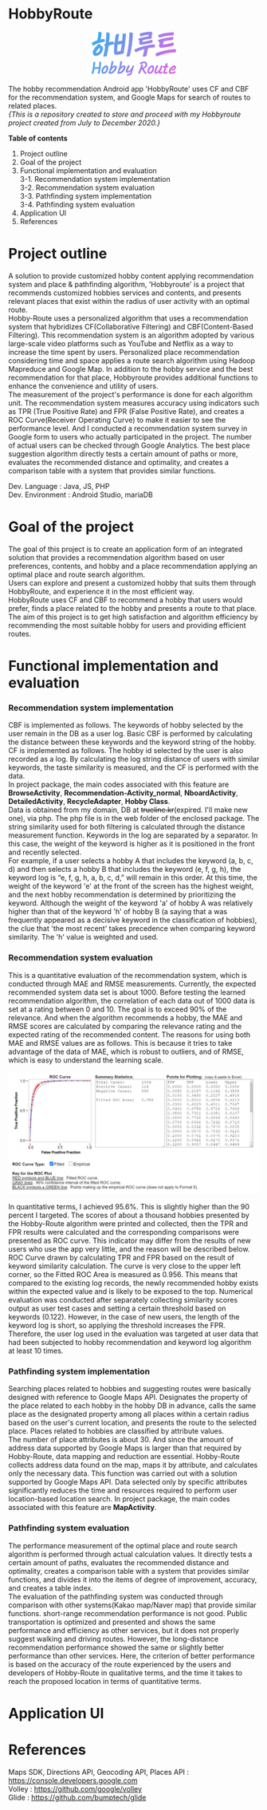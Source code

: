 # HobbyRoute

<p align="center">
	<img src="./images/hobbyroute_logo.png" alt="HobbyRoute logo"/>
</p>

The hobby recommendation Android app 'HobbyRoute' uses CF and CBF for the recommendation system, and Google Maps for search of routes to related places.   
<em>{This is a repository created to store and proceed with my Hobbyroute project created from July to December 2020.}</em>

<strong>Table of contents</strong>
1. Project outline
2. Goal of the project
3. Functional implementation and evaluation   
3-1. Recommendation system implementation   
3-2. Recommendation system evaluation   
3-3. Pathfinding system implementation   
3-4. Pathfinding system evaluation
4. Application UI
5. References

# Project outline

A solution to provide customized hobby content applying recommendation system and place & pathfinding algorithm, 'Hobbyroute' is a project that recommends customized hobbies services and contents, and presents relevant places that exist within the radius of user activity with an optimal route.   
Hobby-Route uses a personalized algorithm that uses a recommendation system that hybridizes CF(Collaborative Filtering) and CBF(Content-Based Filtering). This recommendation system is an algorithm adopted by various large-scale video platforms such as YouTube and Netflix as a way to increase the time spent by users. Personalized place recommendation considering time and space applies a route search algorithm using Hadoop Mapreduce and Google Map. In addition to the hobby service and the best recommendation for that place, Hobbyroute provides additional functions to enhance the convenience and utility of users.   
The measurement of the project's performance is done for each algorithm unit. The recommendation system measures accuracy using indicators such as TPR (True Positive Rate) and FPR (False Positive Rate), and creates a ROC Curve(Receiver Operating Curve) to make it easier to see the performance level. And I conducted a recommendation system survey in Google form to users who actually participated in the project. The number of actual users can be checked through Google Analytics. The best place suggestion algorithm directly tests a certain amount of paths or more, evaluates the recommended distance and optimality, and creates a comparison table with a system that provides similar functions.   

Dev. Language : Java, JS, PHP   
Dev. Environment : Android Studio, mariaDB

# Goal of the project

The goal of this project is to create an application form of an integrated solution that provides a recommendation algorithm based on user preferences, contents, and hobby and a place recommendation applying an optimal place and route search algorithm.   
Users can explore and present a customized hobby that suits them through HobbyRoute, and experience it in the most efficient way.   
HobbyRoute uses CF and CBF to recommend a hobby that users would prefer, finds a place related to the hobby and presents a route to that place. The aim of this project is to get high satisfaction and algorithm efficiency by recommending the most suitable hobby for users and providing efficient routes.

# Functional implementation and evaluation

### Recommendation system implementation
CBF is implemented as follows. The keywords of hobby selected by the user remain in the DB as a user log. Basic CBF is performed by calculating the distance between these keywords and the keyword string of the hobby. CF is implemented as follows. The hobby id selected by the user is also recorded as a log. By calculating the log string distance of users with similar keywords, the taste similarity is measured, and the CF is performed with the data.   
In project package, the main codes associated with this feature are <strong>BrowseActivity</strong>, <strong>Recommendation-Activity_normal</strong>, <strong>NboardActivity</strong>, <strong>DetailedActivity</strong>, <strong>RecycleAdapter</strong>, <strong>Hobby Class</strong>.   
Data is obtained from my domain, DB at <s>trueline.kr</s>(expired. I'll make new one), via php. The php file is in the web folder of the enclosed package.
The string similarity used for both filtering is calculated through the distance measurement function. Keywords in the log are separated by a separator. In this case, the weight of the keyword is higher as it is positioned in the front and recently selected.   
For example, if a user selects a hobby A that includes the keyword (a, b, c, d) and then selects a hobby B that includes the keyword (e, f, g, h), the keyword log is “e, f, g, h, a, b, c, d,” will remain in this order. At this time, the weight of the keyword 'e' at the front of the screen has the highest weight, and the next hobby recommendation is determined by prioritizing the keyword. Although the weight of the keyword 'a' of hobby A was relatively higher than that of the keyword 'h' of hobby B (a saying that a was frequently appeared as a decisive keyword in the classification of hobbies), the clue that 'the most recent' takes precedence when comparing keyword similarity. The 'h' value is weighted and used.   

### Recommendation system evaluation
This is a quantitative evaluation of the recommendation system, which is conducted through MAE and RMSE measurements. Currently, the expected recommended system data set is about 1000. Before testing the learned recommendation algorithm, the correlation of each data out of 1000 data is set at a rating between 0 and 10. The goal is to exceed 90% of the relevance. And when the algorithm recommends a hobby, the MAE and RMSE scores are calculated by comparing the relevance rating and the expected rating of the recommended content. The reasons for using both MAE and RMSE values are as follows. This is because it tries to take advantage of the data of MAE, which is robust to outliers, and of RMSE, which is easy to understand the learning scale.   
<p align="center">
	<img src="./images/ROC_curve_of_recommendation_system.png" alt="ROC curve of recommendation system"/>
</p>
In quantitative terms, I achieved 95.6%. This is slightly higher than the 90 percent I targeted. The scores of about a thousand hobbies presented by the Hobby-Route algorithm were printed and collected, then the TPR and FPR results were calculated and the corresponding comparisons were presented as ROC curve. This indicator may differ from the results of new users who use the app very little, and the reason will be described below.   
ROC Curve drawn by calculating TPR and FPR based on the result of keyword similarity calculation. The curve is very close to the upper left corner, so the Fitted ROC Area is measured as 0.956. This means that compared to the existing log records, the newly recommended hobby exists within the expected value and is likely to be exposed to the top. Numerical evaluation was conducted after separately collecting similarity scores output as user test cases and setting a certain threshold based on keywords (0.122). However, in the case of new users, the length of the keyword log is short, so applying the threshold increases the FPR. Therefore, the user log used in the evaluation was targeted at user data that had been subjected to hobby recommendation and keyword log algorithm at least 10 times.

### Pathfinding system implementation
Searching places related to hobbies and suggesting routes were basically designed with reference to Google Maps API. Designates the property of the place related to each hobby in the hobby DB in advance, calls the same place as the designated property among all places within a certain radius based on the user's current location, and presents the route to the selected place. Places related to hobbies are classified by attribute values.   
The number of place attributes is about 30. And since the amount of address data supported by Google Maps is larger than that required by Hobby-Route, data mapping and reduction are essential. Hobby-Route collects address data found on the map, maps it by attribute, and calculates only the necessary data. This function was carried out with a solution supported by Google Maps API. Data selected only by specific attributes significantly reduces the time and resources required to perform user location-based location search.
In project package, the main codes associated with this feature are <strong>MapActivity</strong>.  

### Pathfinding system evaluation
The performance measurement of the optimal place and route search algorithm is performed through actual calculation values. It directly tests a certain amount of paths, evaluates the recommended distance and optimality, creates a comparison table with a system that provides similar functions, and divides it into the items of degree of improvement, accuracy, and creates a table index.   
The evaluation of the pathfinding system was conducted through comparison with other systems(Kakao map/Naver map) that provide similar functions. short-range recommendation performance is not good. Public transportation is optimized and presented and shows the same performance and efficiency as other services, but it does not properly suggest walking and driving routes. However, the long-distance recommendation performance showed the same or slightly better performance than other services. Here, the criterion of better performance is based on the accuracy of the route experienced by the users and developers of Hobby-Route in qualitative terms, and the time it takes to reach the proposed location in terms of quantitative terms.   

# Application UI

# References

Maps SDK, Directions API, Geocoding API, Places API : https://console.developers.google.com   
Volley : https://github.com/google/volley   
Glide : https://github.com/bumptech/glide   
